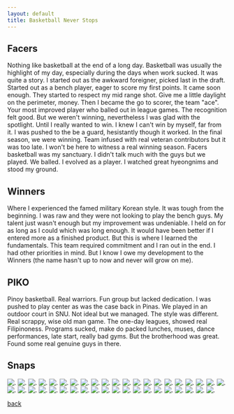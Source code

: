 ```yaml
---
layout: default
title: Basketball Never Stops
---
```


## Facers

Nothing like basketball at the end of a long day. Basketball was usually the highlight of my day, especially during the days when work sucked. It was quite a story. I started out as the awkward foreigner, picked last in the draft. Started out as a bench player, eager to score my first points. It came soon enough. They started to respect my mid range shot. Give me a little daylight on the perimeter, money. Then I became the go to scorer, the team "ace". Your most improved player who balled out in league games. The recognition felt good. But we weren't winning, nevertheless I was glad with the spotlight. Until I really wanted to win. I knew I can't win by myself, far from it. I was pushed to the be a guard, hesistantly though it worked. In the final season, we were winning. Team infused with real veteran contributors but it was too late. I won't be here to witness a real winning season. Facers basketball was my sanctuary. I didn't talk much with the guys but we played. We balled. I evolved as a player. I watched great hyeongnims and stood my ground.

## Winners

Where I experienced the famed military Korean style. It was tough from the beginning. I was raw and they were not looking to play the bench guys. My talent just wasn't enough but my improvement was undeniable. I held on for as long as I could which was long enough. It would have been better if I entered more as a finished product. But this is where I learned the fundamentals. This team required commitment and I ran out in the end. I had other priorities in mind. But I know I owe my development to the Winners (the name hasn't up to now and never will grow on me).

## PIKO

Pinoy basketball. Real warriors. Fun group but lacked dedication. I was pushed to play center as was the case back in Pinas. We played in an outdoor court in SNU. Not ideal but we managed. The style was different. Real scrappy, wise old man game. The one-day leagues, showed real Filipinoness. Programs sucked, make do packed lunches, muses, dance performances, late start, really bad gyms. But the brotherhood was great. Found some real genuine guys in there. 

## Snaps
![](/assets/img/1806/basketball/01.jpg ".")
![](/assets/img/1806/basketball/02.jpg ".")
![](/assets/img/1806/basketball/03.jpg ".")
![](/assets/img/1806/basketball/04.jpg ".")
![](/assets/img/1806/basketball/05.jpg ".")
![](/assets/img/1806/basketball/06.jpg ".")
![](/assets/img/1806/basketball/07.jpg ".")
![](/assets/img/1806/basketball/08.jpg ".")
![](/assets/img/1806/basketball/09.jpg ".")
![](/assets/img/1806/basketball/10.jpg ".")
![](/assets/img/1806/basketball/11.jpg ".")
![](/assets/img/1806/basketball/12.jpg ".")
![](/assets/img/1806/basketball/13.jpg ".")
![](/assets/img/1806/basketball/14.jpg ".")
![](/assets/img/1806/basketball/15.jpg ".")
![](/assets/img/1806/basketball/16.jpg ".")
![](/assets/img/1806/basketball/17.jpg ".")
![](/assets/img/1806/basketball/18.jpg ".")
![](/assets/img/1806/basketball/19.jpg ".")
![](/assets/img/1806/basketball/20.jpg ".")
![](/assets/img/1806/basketball/21.jpg ".")
![](/assets/img/1806/basketball/22.jpg ".")
![](/assets/img/1806/basketball/23.jpg ".")
![](/assets/img/1806/basketball/24.jpg ".")
![](/assets/img/1806/basketball/25.jpg ".")
![](/assets/img/1806/basketball/26.jpg ".")
![](/assets/img/1806/basketball/27.jpg ".")
![](/assets/img/1806/basketball/28.jpg ".")
![](/assets/img/1806/basketball/29.jpg ".")
![](/assets/img/1806/basketball/30.jpg ".")
![](/assets/img/1806/basketball/31.jpg ".")
![](/assets/img/1806/basketball/32.jpg ".")
![](/assets/img/1806/basketball/33.jpg ".")
![](/assets/img/1806/basketball/34.jpg ".")
![](/assets/img/1806/basketball/35.jpg ".")
![](/assets/img/1806/basketball/36.jpg ".")
![](/assets/img/1806/basketball/37.jpg ".")
![](/assets/img/1806/basketball/38.jpg ".")
![](/assets/img/1806/basketball/39.jpg ".")
![](/assets/img/1806/basketball/40.jpg ".")
![](/assets/img/1806/basketball/41.jpg ".")

[back](/site)